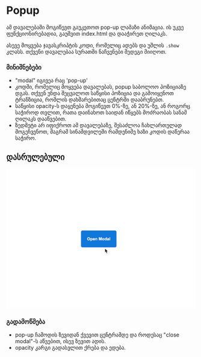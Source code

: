 # Popup

ამ დავალებაში მოგიწევთ გაუკეთოთ pop-up ლამაზი ანიმაცია. ის უკვე ფუნქციონირებადია, გაუშვით index.html და დააჭირეთ ღილაკს.

ასევე მოყვება ჯავასკრიპტის კოდი, რომელიც ადებს და უშლის `.show` კლასს. თქვენი დავალებაა სურათში ნაჩვენები შედეგი მიიღოთ.

### მინიშნებები
- "modal" იგივეა რაც 'pop-up'
- კოდში, რომელიც მოყვება დავალებას, popup საბოლოო პოზიციაზე დგას. თქვენ უნდა შეცვალოთ საწყისი პოზიცია და გამოიყენოთ ტრანზიცია, რომლის დახმარებითაც ცენტრში დააბრუნებთ.
- საწყისი opacity-ს დაყენება მოგიწევთ 0%-ზე, ან 20%-ზე, ან როგორც საჭიროდ თვლით, რათა დაინახოთ საიდან იწყებს მოძრაობას სანამ ღილაკს დააწვებით.
- ზედმეტი არ იფიქროთ ამ დავალებაზე, შესაძლოა ჩახლართულად მოგეჩვენოთ, მაგრამ სინამდვილეში რამდენიმე ხაზი კოდის დაწერაა საჭირო.

## დასრულებული

![dasrulebuli](./dasrulebuli.gif)

### გადამოწმება

- pop-up ჩამოდის ზევიდან ქვევით ცენტრამდე და როდესაც "close modal"-ს აწვებით, ისევ ზევით ადის.
- opacity კარგი გადასვლით ქრება და ედება.
